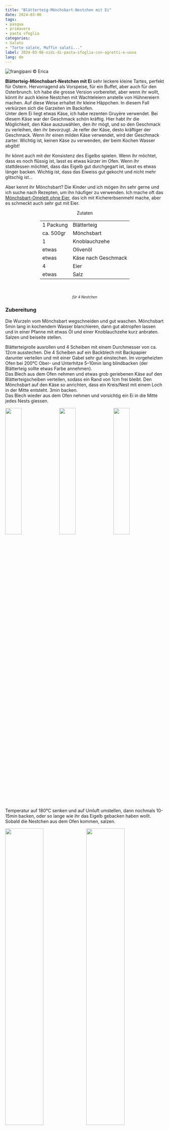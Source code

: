 ```yaml
---
title: "Blätterteig-Mönchsbart-Nestchen mit Ei"
date: 2024-03-06
tags: 
- pasqua
- primavera
- pasta sfoglia
categories:
- Salato
- "Torte salate, Muffin salati..."
label: 2024-03-06-nidi-di-pasta-sfoglia-con-agretti-e-uova
lang: de
---
```

![](../2024-03-06-nidi-di-pasta-sfoglia-con-agretti-e-uova/header.jpeg "frangipani © Erica")

**Blätterteig-Mönchsbart-Nestchen mit Ei** sehr leckere kleine Tartes, perfekt für Ostern. Hervorragend als Vorspeise, für ein Buffet, aber auch für den Osterbrunch. Ich habe die grosse Version vorbereitet, aber wenn ihr wollt, könnt ihr auch kleine Nestchen mit Wachteleiern anstelle von Hühnereiern machen. Auf diese Weise erhaltet ihr kleine Häppchen. In diesem Fall verkürzen sich die Garzeiten im Backofen.
<br />
Unter dem Ei liegt etwas Käse, ich habe rezenten Gruyère verwendet. Bei diesem Käse war der Geschmack schön kräftig. Hier habt ihr die Möglichkeit, den Käse auszuwählen, den ihr mögt, und so den Geschmack zu verleihen, den ihr bevorzugt. Je reifer der Käse, desto kräftiger der Geschmack. Wenn ihr einen milden Käse verwendet, wird der Geschmack zarter. Wichtig ist, keinen Käse zu verwenden, der beim Kochen Wasser abgibt!

Ihr könnt auch mit der Konsistenz des Eigelbs spielen. Wenn ihr möchtet, dass es noch flüssig ist, lasst es etwas kürzer im Ofen. Wenn ihr stattdessen möchtet, dass das Eigelb gut durchgegart ist, lasst es etwas länger backen. Wichtig ist, dass das Eiweiss gut gekocht und nicht mehr glitschig ist...

Aber kennt ihr Mönchsbart? Die Kinder und ich mögen ihn sehr gerne und ich suche nach Rezepten, um ihn häufiger zu verwenden. Ich mache oft das <a href="/2017-04-11-monchsbart-omelette-ohne-eier/">Mönchsbart-Omelett ohne Eier</a>, das ich mit Kichererbsenmehl mache, aber es schmeckt auch sehr gut mit Eier.

<div id="wrapper" style="text-align: center">
  <div id="yourdiv" style="display: inline-block;">
    <div class="ingredients" itemscope itemtype="http://schema.org/Recipe">
      <span itemprop="name" style="display:none;">Blätterteig-Mönchsbart-Nestchen mit Ei</span>
      <span itemprop="recipeCategory" style="display:none;">Herzhaftes</span>
      <img itemprop="image" style="display:none;" class="ignore-gallery-item" src="../2024-03-06-nidi-di-pasta-sfoglia-con-agretti-e-uova/header.jpeg"/>
      <span itemprop="author" style="display:none;">Erica Raiano</span>
      <span itemprop="description" style="display:none;">Blätterteig-Mönchsbart-Nestchen mit Ei, sehr leckere kleine Tartes, perfekt für Ostern.</span>
      <div class="ingredients-title">Zutaten</div>
      <table>
        <tbody>
          <tr itemprop="recipeIngredient">
            <td>1 Packung</td>
            <td>Blätterteig</td>
          </tr>
          <tr itemprop="recipeIngredient">
            <td>ca. 500gr</td>
            <td>Mönchsbart</td>
          </tr> 
          <tr itemprop="recipeIngredient">
            <td>1</td>
            <td>Knoblauchzehe</td>
          </tr>  
          <tr itemprop="recipeIngredient">
            <td>etwas</td>
            <td>Olivenöl</td>
          </tr>
          <tr itemprop="recipeIngredient">
            <td>etwas</td>
            <td>Käse nach Geschmack</td>
          </tr>
          <tr itemprop="recipeIngredient">
            <td>4</td>
            <td>Eier</td>
          </tr>
          <tr itemprop="recipeIngredient">
            <td>etwas</td>
            <td>Salz</td>
          </tr>
        </tbody>
      </table>
      <br></br>
      <i class="pull-right" style="font-size: 80%;" itemprop="recipeYield">für 4 Nestchen</i>
    </div>
  </div>
</div>


<h3>
  <font color="grey">
    <i class="fa-solid fa-gears"></i>
  </font> Zubereitung
</h3>

Die Wurzeln vom Mönchsbart wegschneiden und gut waschen. Mönchsbart 5min lang in kochendem Wasser blanchieren, dann gut abtropfen lassen und in einer Pfanne mit etwas Öl und einer Knoblauchzehe kurz anbraten. Salzen und beiseite stellen.

Blätterteigrolle ausrollen und 4 Scheiben mit einem Durchmesser von ca. 12cm ausstechen. Die 4 Scheiben auf ein Backblech mit Backpapier darunter verteilen und mit einer Gabel sehr gut einstechen. Im vorgeheizten Ofen bei 200°C Ober- und Unterhitze 5–10min lang blindbacken (der Blätterteig sollte etwas Farbe annehmen).
<br />
Das Blech aus dem Ofen nehmen und etwas grob geriebenen Käse auf den Blätterteigscheiben verteilen, sodass ein Rand von 1cm frei bleibt. Den Mönchsbart auf den Käse so anrichten, dass ein Kreis/Nest mit einem Loch in der Mitte entsteht. 3min backen.
<br />
Das Blech wieder aus dem Ofen nehmen und vorsichtig ein Ei in die Mitte jedes Nests giessen.
<p>
  <div style="width: 100%; margin-bottom: 0">
    <img style="float: left; width: 32%; margin-right: 1%;" src="../2024-03-06-nidi-di-pasta-sfoglia-con-agretti-e-uova/sfoglia.jpeg" alt="" title="frangipani © Erica" />
    <img style="float: left; width: 32%; margin-right: 1%; margin-left: 1%;" src="../2024-03-06-nidi-di-pasta-sfoglia-con-agretti-e-uova/agretti.jpeg" alt="" title="frangipani © Erica" />
    <img style="float: left; width: 32%; margin-left: 1%;" src="../2024-03-06-nidi-di-pasta-sfoglia-con-agretti-e-uova/uovo.jpeg" alt="" title="frangipani © Erica" />
    <div style="clear: both"></div>
  </div>
</p>

Temperatur auf 180°C senken und auf Umluft umstellen, dann nochmals 10-15min backen, oder so lange wie ihr das Eigelb gebacken haben wollt. Sobald die Nestchen aus dem Ofen kommen, salzen.
<p>
  <div style="width: 100%; margin-bottom: 0">
    <img style="float: left; width: 49%; margin-right: 1%" src="../2024-03-06-nidi-di-pasta-sfoglia-con-agretti-e-uova/risultato1.jpeg" alt="" title="frangipani © Erica" />
    <img style="float: left; width: 49%; margin-left: 1%" src="../2024-03-06-nidi-di-pasta-sfoglia-con-agretti-e-uova/risultato2.jpeg" alt="" title="frangipani © Erica" />
    <div style="clear: both;"></div>
  </div>
</p>

<p>
  <div style="width: 100%; margin-bottom: 0">
    <img style="float: left; width: 49%; margin-right: 1%" src="../2024-03-06-nidi-di-pasta-sfoglia-con-agretti-e-uova/risultato3.jpeg" alt="" title="frangipani © Erica" />
    <img style="float: left; width: 49%; margin-left: 1%" src="../2024-03-06-nidi-di-pasta-sfoglia-con-agretti-e-uova/risultato4.jpeg" alt="" title="frangipani © Erica" />
    <div style="clear: both;"></div>
  </div>
</p>

<p>
  <div style="width: 100%; margin-bottom: 0">
    <img style="float: left; width: 49%; margin-right: 1%" src="../2024-03-06-nidi-di-pasta-sfoglia-con-agretti-e-uova/risultato5.jpeg" alt="" title="frangipani © Erica" />
    <img style="float: left; width: 49%; margin-left: 1%" src="../2024-03-06-nidi-di-pasta-sfoglia-con-agretti-e-uova/risultato6.jpeg" alt="" title="frangipani © Erica" />
    <div style="clear: both;"></div>
  </div>
</p>

<h4>Buon appetito
  <font color="red">
    <i class="fa-regular fa-face-smile"></i>
  </font>
</h4>